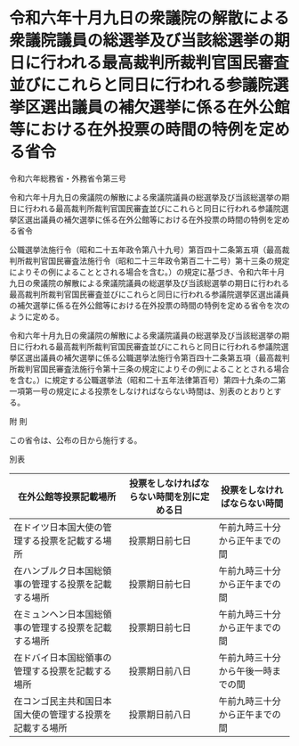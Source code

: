 # 令和六年十月九日の衆議院の解散による衆議院議員の総選挙及び当該総選挙の期日に行われる最高裁判所裁判官国民審査並びにこれらと同日に行われる参議院選挙区選出議員の補欠選挙に係る在外公館等における在外投票の時間の特例を定める省令

令和六年総務省・外務省令第三号

令和六年十月九日の衆議院の解散による衆議院議員の総選挙及び当該総選挙の期日に行われる最高裁判所裁判官国民審査並びにこれらと同日に行われる参議院選挙区選出議員の補欠選挙に係る在外公館等における在外投票の時間の特例を定める省令

公職選挙法施行令（昭和二十五年政令第八十九号）第百四十二条第五項（最高裁判所裁判官国民審査法施行令（昭和二十三年政令第百二十二号）第十三条の規定によりその例によることとされる場合を含む。）の規定に基づき、令和六年十月九日の衆議院の解散による衆議院議員の総選挙及び当該総選挙の期日に行われる最高裁判所裁判官国民審査並びにこれらと同日に行われる参議院選挙区選出議員の補欠選挙に係る在外公館等における在外投票の時間の特例を定める省令を次のように定める。

令和六年十月九日の衆議院の解散による衆議院議員の総選挙及び当該総選挙の期日に行われる最高裁判所裁判官国民審査並びにこれらと同日に行われる参議院選挙区選出議員の補欠選挙に係る公職選挙法施行令第百四十二条第五項（最高裁判所裁判官国民審査法施行令第十三条の規定によりその例によることとされる場合を含む。）に規定する公職選挙法（昭和二十五年法律第百号）第四十九条の二第一項第一号の規定による投票をしなければならない時間は、別表のとおりとする。

附 則

この省令は、公布の日から施行する。

別表

在外公館等投票記載場所 | 投票をしなければならない時間を別に定める日 | 投票をしなければならない時間  
---|---|---  
在ドイツ日本国大使の管理する投票を記載する場所 | 投票期日前七日 | 午前九時三十分から正午までの間  
在ハンブルク日本国総領事の管理する投票を記載する場所 | 投票期日前七日 | 午前九時三十分から正午までの間  
在ミュンヘン日本国総領事の管理する投票を記載する場所 | 投票期日前七日 | 午前九時三十分から正午までの間  
在ドバイ日本国総領事の管理する投票を記載する場所 | 投票期日前八日 | 午前九時三十分から午後一時までの間  
在コンゴ民主共和国日本国大使の管理する投票を記載する場所 | 投票期日前八日 | 午前九時三十分から正午までの間

